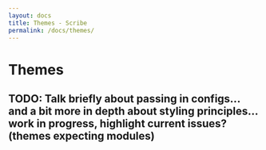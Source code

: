 ```yaml
---
layout: docs
title: Themes - Scribe
permalink: /docs/themes/
---
```


# Themes

## TODO: Talk briefly about passing in configs... and a bit more in depth about styling principles... work in progress, highlight current issues? (themes expecting modules)
